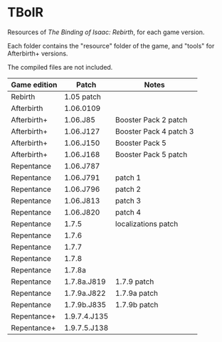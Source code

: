 # TBoIR
Resources of *The Binding of Isaac: Rebirth*, for each game version.

Each folder contains the "resource" folder of the game, and "tools" for Afterbirth+ versions.

The compiled files are not included.

| Game edition | Patch        | Notes                  |
|--------------|--------------|------------------------|
| Rebirth      | 1.05 patch   |                        |
| Afterbirth   | 1.06.0109    |                        |
| Afterbirth+  | 1.06.J85     | Booster Pack 2 patch   |
| Afterbirth+  | 1.06.J127    | Booster Pack 4 patch 3 |
| Afterbirth+  | 1.06.J150    | Booster Pack 5         |
| Afterbirth+  | 1.06.J168    | Booster Pack 5 patch   |
| Repentance   | 1.06.J787    |                        |
| Repentance   | 1.06.J791    | patch 1                |
| Repentance   | 1.06.J796    | patch 2                |
| Repentance   | 1.06.J813    | patch 3                |
| Repentance   | 1.06.J820    | patch 4                |
| Repentance   | 1.7.5        | localizations patch    |
| Repentance   | 1.7.6        |                        |
| Repentance   | 1.7.7        |                        |
| Repentance   | 1.7.8        |                        |
| Repentance   | 1.7.8a       |                        |
| Repentance   | 1.7.8a.J819  | 1.7.9 patch            |
| Repentance   | 1.7.9a.J822  | 1.7.9a patch           |
| Repentance   | 1.7.9b.J835  | 1.7.9b patch           |
| Repentance+  | 1.9.7.4.J135 |                        |
| Repentance+  | 1.9.7.5.J138 |                        |

